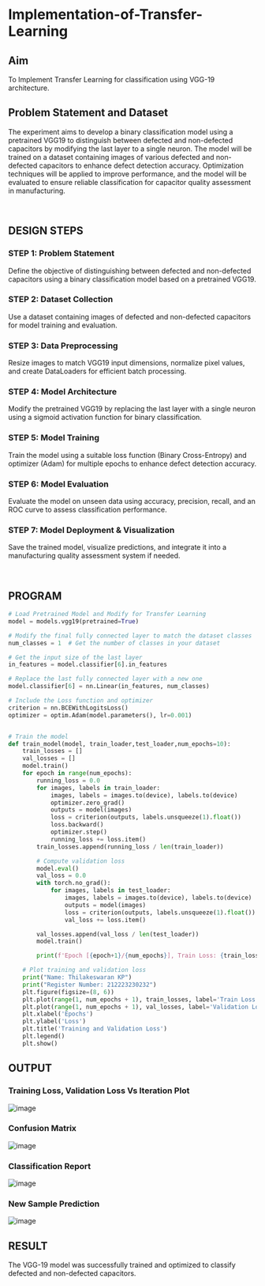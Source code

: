 # Implementation-of-Transfer-Learning
## Aim
To Implement Transfer Learning for classification using VGG-19 architecture.
## Problem Statement and Dataset
The experiment aims to develop a binary classification model using a pretrained VGG19 to distinguish between defected and non-defected capacitors by modifying the last layer to a single neuron. The model will be trained on a dataset containing images of various defected and non-defected capacitors to enhance defect detection accuracy. Optimization techniques will be applied to improve performance, and the model will be evaluated to ensure reliable classification for capacitor quality assessment in manufacturing.

<br>

## DESIGN STEPS
### STEP 1: Problem Statement  
Define the objective of distinguishing between defected and non-defected capacitors using a binary classification model based on a pretrained VGG19.  

### STEP 2: Dataset Collection  
Use a dataset containing images of defected and non-defected capacitors for model training and evaluation.  

### STEP 3: Data Preprocessing  
Resize images to match VGG19 input dimensions, normalize pixel values, and create DataLoaders for efficient batch processing.  

### STEP 4: Model Architecture  
Modify the pretrained VGG19 by replacing the last layer with a single neuron using a sigmoid activation function for binary classification.  

### STEP 5: Model Training  
Train the model using a suitable loss function (Binary Cross-Entropy) and optimizer (Adam) for multiple epochs to enhance defect detection accuracy.  

### STEP 6: Model Evaluation  
Evaluate the model on unseen data using accuracy, precision, recall, and an ROC curve to assess classification performance.  

### STEP 7: Model Deployment & Visualization  
Save the trained model, visualize predictions, and integrate it into a manufacturing quality assessment system if needed.

<br>

## PROGRAM
```python
# Load Pretrained Model and Modify for Transfer Learning
model = models.vgg19(pretrained=True)

# Modify the final fully connected layer to match the dataset classes
num_classes = 1  # Get the number of classes in your dataset

# Get the input size of the last layer
in_features = model.classifier[6].in_features

# Replace the last fully connected layer with a new one
model.classifier[6] = nn.Linear(in_features, num_classes)

# Include the Loss function and optimizer
criterion = nn.BCEWithLogitsLoss()
optimizer = optim.Adam(model.parameters(), lr=0.001)


# Train the model
def train_model(model, train_loader,test_loader,num_epochs=10):
    train_losses = []
    val_losses = []
    model.train()
    for epoch in range(num_epochs):
        running_loss = 0.0
        for images, labels in train_loader:
            images, labels = images.to(device), labels.to(device)
            optimizer.zero_grad()
            outputs = model(images)
            loss = criterion(outputs, labels.unsqueeze(1).float())
            loss.backward()
            optimizer.step()
            running_loss += loss.item()
        train_losses.append(running_loss / len(train_loader))

        # Compute validation loss
        model.eval()
        val_loss = 0.0
        with torch.no_grad():
            for images, labels in test_loader:
                images, labels = images.to(device), labels.to(device)
                outputs = model(images)
                loss = criterion(outputs, labels.unsqueeze(1).float())
                val_loss += loss.item()

        val_losses.append(val_loss / len(test_loader))
        model.train()

        print(f'Epoch [{epoch+1}/{num_epochs}], Train Loss: {train_losses[-1]:.4f}, Validation Loss: {val_losses[-1]:.4f}')

    # Plot training and validation loss
    print("Name: Thilakeswaran KP")
    print("Register Number: 212223230232")
    plt.figure(figsize=(8, 6))
    plt.plot(range(1, num_epochs + 1), train_losses, label='Train Loss', marker='o')
    plt.plot(range(1, num_epochs + 1), val_losses, label='Validation Loss', marker='s')
    plt.xlabel('Epochs')
    plt.ylabel('Loss')
    plt.title('Training and Validation Loss')
    plt.legend()
    plt.show()
```

## OUTPUT
### Training Loss, Validation Loss Vs Iteration Plot
![image](https://github.com/user-attachments/assets/d7182f0e-a49c-48dd-90b9-02dd11beaa9d)

### Confusion Matrix
![image](https://github.com/user-attachments/assets/5c748a18-7c6e-4023-aa31-7a13e566b891)

### Classification Report
![image](https://github.com/user-attachments/assets/c21bf6f7-bdeb-41c7-b8ac-cfb804cf04a6)
### New Sample Prediction
![image](https://github.com/user-attachments/assets/c8050dd6-fc56-4109-91d6-71325268a2fe)


## RESULT
The VGG-19 model was successfully trained and optimized to classify defected and non-defected capacitors.
